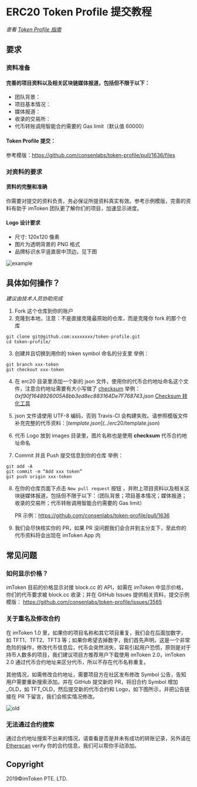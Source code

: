 # ERC20 Token Profile 提交教程

*查看 [Token Profile 指南](../README.zh-CN.md)*

## 要求
### 资料准备
#### 完善的项目资料以及相关区块链媒体报道，包括但不限于以下：

- 团队背景：
- 项目基本情况：
- 媒体报道：
- 收录的交易所：
- 代币转账调用智能合约需要的 Gas limit（默认值 60000）


#### Token Profile 提交：
参考模版：https://github.com/consenlabs/token-profile/pull/1636/files

### 对资料的要求
#### 资料的完整和准确
你需要对提交的资料负责，务必保证所提资料真实有效。参考示例模版，完善的资料有助于 imToken 团队更了解你们的项目，加速显示进度。

#### Logo 设计要求
- 尺寸: 120x120 像素
- 图片为透明背景的 PNG 格式
- 品牌标识水平竖直居中顶边，见下图

![example](./logo.png)

## 具体如何操作？
*建议由技术人员协助完成*

1. Fork 这个仓库到你的账户
2. 克隆到本地，注意：不是直接克隆最原始的仓库，而是克隆你 fork 的那个仓库

```
git clone git@github.com:xxxxxxxx/token-profile.git
cd token-profile/
```

3. 创建并且切换到用你的 token symbol 命名的分支里
  举例：
```
git branch xxx-token
git checkout xxx-token
```

4. 在 erc20 目录里添加一个新的 json 文件，使用你的代币合约地址命名这个文件，注意合约地址需要有大小写做了 [checksum](https://github.com/ethereum/EIPs/blob/master/EIPS/eip-55.md)
  举例：
  *0xf90f1648926005A8bb3ed8ec883164De7F768743.json* [Checksum 转化工具](https://ethsum.netlify.com/)

5. json 文件请使用 UTF-8 编码，否则 Travis-CI 会构建失败。请参照模版文件补充完整的代币资料：[$template.json](../erc20/$template.json)
6. 代币 Logo 放到 images 目录里，图片名称也是使用 **checksum** 代币合约地址命名
7. Commit 并且 Push 提交信息到你的仓库
  举例：
```
git add -A
git commit -m “Add xxx token”
git push origin xxx-token
```

8. 在你的仓库页面下点击 `New pull request` 按钮 ，并附上项目资料以及相关区块链媒体报道，包括但不限于以下：（团队背景；项目基本情况；媒体报道；收录的交易所；代币转账调用智能合约需要的 Gas limit）

   PR 示例：https://github.com/consenlabs/token-profile/pull/1636 

9. 我们会尽快核实你的 PR，如果 PR 没问题我们会合并到主分支下，至此你的代币资料将会出现在 imToken App 内

## 常见问题

### 如何显示价格？
imToken 目前的价格显示对接 block.cc 的 API，如需在 imToken 中显示价格，你们的代币要求被 block.cc 收录；并在 GitHub Issues 提供相关资料，提交示例模版：
https://github.com/consenlabs/token-profile/issues/3565 

### 关于重名及修改合约

在 imToken 1.0 里，如果你的项目名称和其它项目重复，我们会在后面加数字，如 TFT1、TFT2、TFT3 等；如果你希望去掉数字，我们首先声明，这是一个非常危险的操作，修改代币信息后，代币会突然消失，容易引起用户恐慌，原则是对于持币人数多的项目，我们建议项目方推荐用户下载使用 imToken 2.0，imToken 2.0 通过代币合约地址来区分代币，所以不存在代币名称重复。

其他情况，如需修改合约地址，需要项目方在社区发布修改 Symbol 公告，告知用户需要重新搜索添加。并在 GitHub 提交新的 PR，将旧合约 Symbol 增加 _OLD，如 TFT_OLD，然后提交新的代币合约和 Logo，如下图所示，并把公告链接在 PR 下留言，我们会核实情况修改。

![old](./old.png)

### 无法通过合约搜索
通过合约地址搜索不出来的情况，请查看是否是并未有成功的转账记录，另外请在 [Etherscan](https://etherscan.io/) verify 你的合约信息，我们可以帮你手动添加。

## Copyright

2019&copy;imToken PTE. LTD.

